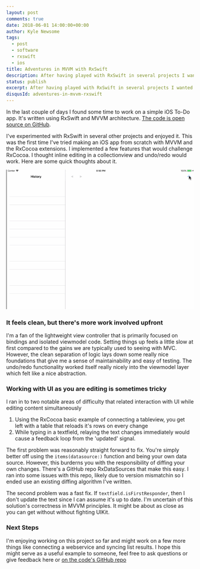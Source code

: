 ```yaml
---
layout: post
comments: true
date: 2018-06-01 14:00:00+00:00
author: Kyle Newsome
tags:
  - post
  - software
  - rxswift
  - ios
title: Adventures in MVVM with RxSwift
description: After having played with RxSwift in several projects I wanted to try to use it in an app with MVVM architecture principles
status: publish
excerpt: After having played with RxSwift in several projects I wanted to try to use it in an app with MVVM architecture principles
disqusId: adventures-in-mvvm-rxswift
---
```



In the last couple of days I found some time to work on a simple iOS To-Do app. It's written using RxSwift and MVVM architecture. [The code is open source on GitHub][1].

I've experimented with RxSwift in several other projects and enjoyed it. This was the first time I've tried making an iOS app from scratch with MVVM and the RxCocoa extensions. I implemented a few features that would challenge RxCocoa. I thought inline editing in a collectionview and undo/redo would work. Here are some quick thoughts about it.

<img class="img-thumbnail" src="https://github.com/bitwit/The-Do-List/raw/master/the-do-list-app.gif" />

### It feels clean, but there's more work involved upfront

I'm a fan of the lightweight view controller that is primarily focused on bindings and isolated viewmodel code. Setting things up feels a little slow at first compared to the gains we are typically used to seeing with MVC. However, the clean separation of logic lays down some really nice foundations that give me a sense of maintainability and easy of testing. The undo/redo functionality worked itself really nicely into the viewmodel layer which felt like a nice abstraction.

### Working with UI as you are editing is sometimes tricky

I ran in to two notable areas of difficulty that related interaction with UI while editing content simultaneously

1. Using the RxCocoa basic example of connecting a tableview, you get left with a table that reloads it's rows on every change
2. While typing in a textfield, relaying the text changes immediately would cause a feedback loop from the 'updated' signal.

The first problem was reasonably straight forward to fix. You're simply better off using the `items(datasource:)` function and being your own data source. However, this burderns you with the responsibility of diffing your own changes. There's a GitHub repo RxDataSources that make this easy. I ran into some issues with this repo, likely due to version mismatchin so I ended use an existing diffing algorithm I've written.

The second problem was a fast fix. If `textfield.isFirstResponder`, then I don't update the text since I can assume it's up to date. I'm uncertain of this solution's correctness in MVVM principles. It might be about as close as you can get without without fighting UIKit.

### Next Steps

I'm enjoying working on this project so far and might work on a few more things like connecting a webservice and syncing list results. I hope this might serve as a useful example to someone, feel free to ask questions or give feedback here or [on the code's GitHub repo][1]

[1]: https://github.com/bitwit/The-Do-List